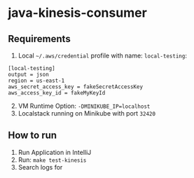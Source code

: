 # java-kinesis-consumer

## Requirements

1. Local `~/.aws/credential` profile with name: `local-testing`:

```properties
[local-testing]
output = json
region = us-east-1
aws_secret_access_key = fakeSecretAccessKey
aws_access_key_id = fakeMyKeyId
```

2. VM Runtime Option: `-DMINIKUBE_IP=localhost`
3. Localstack running on Minikube with port `32420`

## How to run

1. Run Application in IntelliJ
2. Run: `make test-kinesis`
3. Search logs for 
